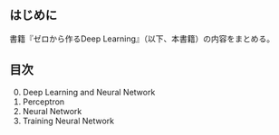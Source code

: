 ## はじめに

書籍『ゼロから作るDeep Learning』（以下、本書籍）の内容をまとめる。

## 目次
0. Deep Learning and Neural Network
1. Perceptron
2. Neural Network
3. Training Neural Network
